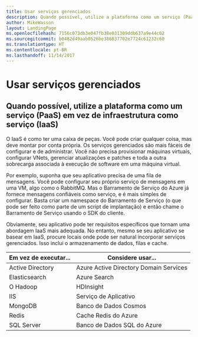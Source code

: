 ```yaml
---
title: Usar serviços gerenciados
description: Quando possível, utilize a plataforma como um serviço (PaaS) em vez da infraestrutura como um serviço (IaaS)
author: MikeWasson
layout: LandingPage
ms.openlocfilehash: 7156c073db3e047fb38e031309ddb637a9e44c02
ms.sourcegitcommit: b0482d49aab0526be386837702e7724c61232c60
ms.translationtype: HT
ms.contentlocale: pt-BR
ms.lasthandoff: 11/14/2017
---
```

# <a name="use-managed-services"></a>Usar serviços gerenciados

## <a name="when-possible-use-platform-as-a-service-paas-rather-than-infrastructure-as-a-service-iaas"></a>Quando possível, utilize a plataforma como um serviço (PaaS) em vez de infraestrutura como serviço (IaaS)

O IaaS é como ter uma caixa de peças. Você pode criar qualquer coisa, mas deve montar por conta própria. Os serviços gerenciados são mais fáceis de configurar e de administrar. Você não precisa provisionar máquinas virtuais, configurar VNets, gerenciar atualizações e patches e toda a outra sobrecarga associada à execução de software em uma máquina virtual.

Por exemplo, suponha que seu aplicativo precisa de uma fila de mensagens. Você pode configurar seu próprio serviço de mensagens em uma VM, algo como o RabbitMQ. Mas o Barramento de Serviço do Azure já fornece mensagens confiáveis como serviço, e é mais simples de configurar. Basta criar um namespace do Barramento de Serviço (o que pode ser feito como parte de um script de implantação) e então chame o Barramento de Serviço usando o SDK do cliente. 

Obviamente, seu aplicativo pode ter requisitos específicos que tornam uma abordagem IaaS mais adequada. No entanto, mesmo se seu aplicativo se basear em IaaS, procure locais onde pode ser natural incorporar serviços gerenciados. Isso inclui o armazenamento de dados, filas e cache.

| Em vez de executar... | Considere usar... |
|-----------------------|-------------|
| Active Directory | Azure Active Directory Domain Services |
| Elasticsearch | Azure Search |
| O Hadoop | HDInsight |
| IIS | Serviço de Aplicativo |
| MongoDB | Banco de Dados Cosmos |
| Redis | Cache Redis do Azure |
| SQL Server | Banco de Dados SQL do Azure |


